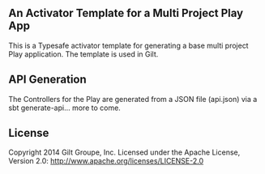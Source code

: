 ## An Activator Template for a Multi Project Play App 
This is a Typesafe activator template for generating a base multi project 
Play application. The template is used in Gilt.  

## API Generation
The Controllers for the Play are generated from a JSON file (api.json) via
a sbt generate-api... more to come.

## License
Copyright 2014 Gilt Groupe, Inc. 
Licensed under the Apache License, Version 2.0: http://www.apache.org/licenses/LICENSE-2.0 
